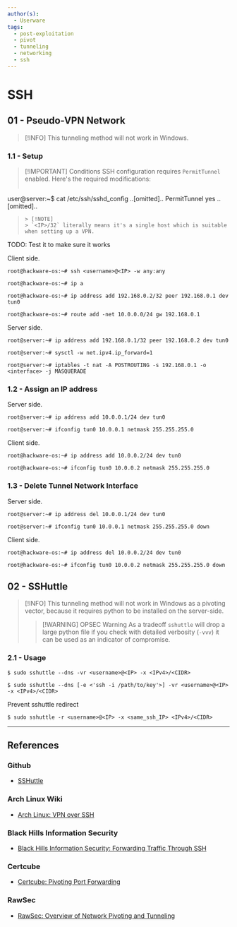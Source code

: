 ```yaml
---
author(s):
  - Userware
tags:
  - post-exploitation
  - pivot
  - tunneling
  - networking
  - ssh
---
```

# SSH

## 01 - Pseudo-VPN Network

> [!INFO]
> This tunneling method will not work in Windows.

### 1.1 - Setup

> [!IMPORTANT] Conditions
> SSH configuration requires `PermitTunnel` enabled. Here's the required modifications:
> ```
user@server:~$ cat /etc/ssh/sshd_config
..[omitted]..
PermitTunnel yes
..[omitted]..
> ```
>> [!NOTE]
>> `<IP>/32` literally means it's a single host which is suitable when setting up a VPN.

TODO: Test it to make sure it works

Client side.

```
root@hackware-os:~# ssh <username>@<IP> -w any:any

root@hackware-os:~# ip a

root@hackware-os:~# ip address add 192.168.0.2/32 peer 192.168.0.1 dev tun0

root@hackware-os:~# route add -net 10.0.0.0/24 gw 192.168.0.1
```

Server side.

```
root@server:~# ip address add 192.168.0.1/32 peer 192.168.0.2 dev tun0

root@server:~# sysctl -w net.ipv4.ip_forward=1

root@server:~# iptables -t nat -A POSTROUTING -s 192.168.0.1 -o <interface> -j MASQUERADE
```

### 1.2 - Assign an IP address

Server side.

```
root@server:~# ip address add 10.0.0.1/24 dev tun0

root@server:~# ifconfig tun0 10.0.0.1 netmask 255.255.255.0
```

Client side.

```
root@hackware-os:~# ip address add 10.0.0.2/24 dev tun0

root@hackware-os:~# ifconfig tun0 10.0.0.2 netmask 255.255.255.0
```

### 1.3 - Delete Tunnel Network Interface

Server side.

```
root@server:~# ip address del 10.0.0.1/24 dev tun0

root@server:~# ifconfig tun0 10.0.0.1 netmask 255.255.255.0 down
```

Client side.

```
root@hackware-os:~# ip address del 10.0.0.2/24 dev tun0

root@hackware-os:~# ifconfig tun0 10.0.0.2 netmask 255.255.255.0 down
```

## 02 - SSHuttle

> [!INFO]
> This tunneling method will not work in Windows as a pivoting vector, because it requires python to be installed on the server-side.
> > [!WARNING] OPSEC Warning
> > As a tradeoff `sshuttle` will drop a large python file if you check with detailed verbosity (`-vvv`) it can be used as an indicator of compromise.

### 2.1 - Usage

```
$ sudo sshuttle --dns -vr <username>@<IP> -x <IPv4>/<CIDR>

$ sudo sshuttle --dns [-e <'ssh -i /path/to/key'>] -vr <username>@<IP> -x <IPv4>/<CIDR>
```

Prevent sshuttle redirect

```
$ sudo sshuttle -r <username>@<IP> -x <same_ssh_IP> <IPv4>/<CIDR>
```

---
## References

### Github

- [SSHuttle](https://github.com/sshuttle/sshuttle)

### Arch Linux Wiki

- [Arch Linux: VPN over SSH](https://wiki.archlinux.org/title/VPN_over_SSH)

### Black Hills Information Security

- [Black Hills Information Security: Forwarding Traffic Through SSH](https://www.blackhillsinfosec.com/forwarding-traffic-through-ssh/)

### Certcube

- [Certcube: Pivoting Port Forwarding](https://blog.certcube.com/pivoting-port-forwarding/)

### RawSec

- [RawSec: Overview of Network Pivoting and Tunneling](https://blog.raw.pm/en/state-of-the-art-of-network-pivoting-in-2019/)